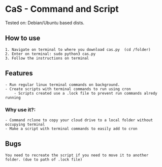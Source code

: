# CaS - Command and Script

Tested on: Debian/Ubuntu based dists.

## How to use

    1. Navigate on terminal to where you download cas.py  (cd /folder)
    2. Enter on terminal: sudo python3 cas.py
    3. Follow the instructions on terminal

## Features
    - Run regular linux terminal commands on background.
    - Create scripts with terminal commands to run using cron
        - Scripts created use a .lock file to prevent run commands alredy running 

### Why use it?:
    - Command rclone to copy your cloud drive to a local folder without occupying terminal
    - Make a script with terminal commands to easily add to cron
    

## Bugs
    You need to recreate the script if you need to move it to another folder. (due to path of .lock file)